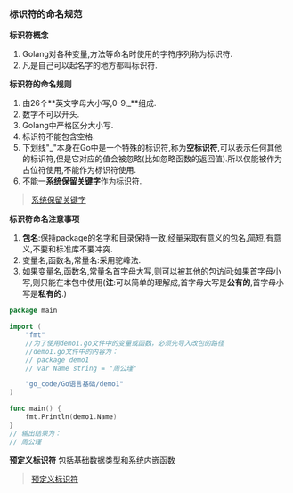 ### 标识符的命名规范
**标识符概念**
1. Golang对各种变量,方法等命名时使用的字符序列称为标识符.
2. 凡是自己可以起名字的地方都叫标识符.

**标识符的命名规则**
1. 由26个**英文字母大小写,0-9,_**组成.
2. 数字不可以开头.
3. Golang中严格区分大小写.
4. 标识符不能包含空格.
5. 下划线"_"本身在Go中是一个特殊的标识符,称为**空标识符**,可以表示任何其他的标识符,但是它对应的值会被忽略(比如忽略函数的返回值).所以仅能被作为占位符使用,不能作为标识符使用.
6. 不能一**系统保留关键字**作为标识符.
>[系统保留关键字](https://studygolang.com/articles/5010)

**标识符命名注意事项**
1. **包名**:保持package的名字和目录保持一致,经量采取有意义的包名,简短,有意义,不要和标准库不要冲突.
2. 变量名,函数名,常量名:采用驼峰法.
3. 如果变量名,函数名,常量名首字母大写,则可以被其他的包访问;如果首字母小写,则只能在本包中使用(**注**:可以简单的理解成,首字母大写是**公有的**,首字母小写是**私有的**.)

```go
package main

import (
    "fmt"
    //为了使用demo1.go文件中的变量或函数，必须先导入改包的路径
    //demo1.go文件中的内容为：
    // package demo1
    // var Name string = "周公瑾"

	"go_code/Go语言基础/demo1"
)

func main() {
	fmt.Println(demo1.Name)
}
// 输出结果为：
// 周公瑾
```
**预定义标识符**
包括基础数据类型和系统内嵌函数
>[预定义标识符](http://c.biancheng.net/view/4036.html)

